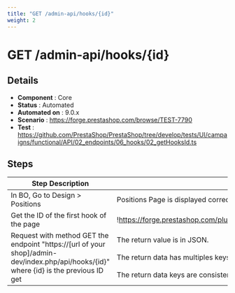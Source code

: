 ```yaml
---
title: "GET /admin-api/hooks/{id}"
weight: 2
---
```


# GET /admin-api/hooks/{id}
## Details
* **Component** : Core
* **Status** : Automated
* **Automated on** : 9.0.x
* **Scenario** : https://forge.prestashop.com/browse/TEST-7790
* **Test** : https://github.com/PrestaShop/PrestaShop/tree/develop/tests/UI/campaigns/functional/API/02_endpoints/06_hooks/02_getHooksId.ts

## Steps
| Step Description | Expected result |
| ----- | ----- |
| In BO, Go to Design > Positions | Positions Page is displayed correctly. |
| Get the ID of the first hook of the page | !https://forge.prestashop.com/plugins/servlet/raven/attachment/1571/ID+hook.png|width=777,height=514! |
| Request with method GET the endpoint "https://[url of your shop]/admin-dev/index.php/api/hooks/\{id}" where \{id} is the previous ID get | The return value is in JSON.<br><br>The return data has multiples keys : "id", "active", "name", "title", "description"<br><br>The return data keys are consistent relative to BackOffice data. |
